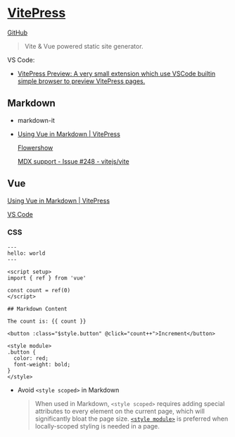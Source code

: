 # [VitePress](https://vitepress.dev/)
[GitHub](https://github.com/vuejs/vitepress)

> Vite & Vue powered static site generator.

VS Code:
- [VitePress Preview: A very small extension which use VSCode builtin simple browser to preview VitePress pages.](https://github.com/0x-jerry/vscode-vitepress)

## Markdown
- markdown-it
- [Using Vue in Markdown | VitePress](https://vitepress.dev/guide/using-vue)

  [Flowershow](https://flowershow.app/notes/vitepress)

  [MDX support - Issue #248 - vitejs/vite](https://github.com/vitejs/vite/issues/248)

## Vue
[Using Vue in Markdown | VitePress](https://vitepress.dev/guide/using-vue)

[VS Code](https://vitepress.dev/guide/using-vue#vs-code-intellisense-support)

### CSS
```vue
---
hello: world
---

<script setup>
import { ref } from 'vue'

const count = ref(0)
</script>

## Markdown Content

The count is: {{ count }}

<button :class="$style.button" @click="count++">Increment</button>

<style module>
.button {
  color: red;
  font-weight: bold;
}
</style>
```
- Avoid `<style scoped>` in Markdown

  > When used in Markdown, `<style scoped>` requires adding special attributes to every element on the current page, which will significantly bloat the page size. [`<style module>`](../../../../Client-side/Vue/Components/CSS.md#css-modules) is preferred when locally-scoped styling is needed in a page.